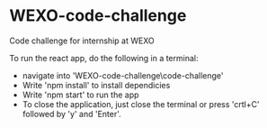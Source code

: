 # WEXO-code-challenge
Code challenge for internship at WEXO

To run the react app, do the following in a terminal:
- navigate into 'WEXO-code-challenge\code-challenge'
- Write 'npm install' to install dependicies
- Write 'npm start' to run the app
- To close the application, just close the terminal or press 'crtl+C' followed by 'y' and 'Enter'.